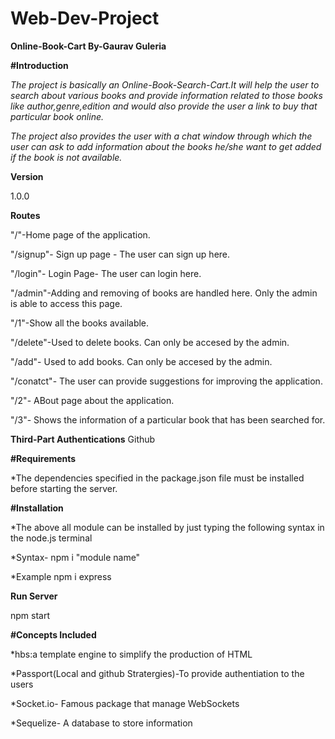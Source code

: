 # Web-Dev-Project
**Online-Book-Cart  By-Gaurav Guleria**

**#Introduction**

*The project is basically an Online-Book-Search-Cart.It will help the user to search about various books and provide information related to those books like author,genre,edition and would also provide the user a link to buy that particular book online.*

*The project also provides the user with a chat window through which the user can ask to add information about the books he/she want to get added if the book is not available.*

**Version**

1.0.0

**Routes**

"/"-Home page of the application.

"/signup"- Sign up page - The user can sign up here.

"/login"- Login Page- The user can login here.

"/admin"-Adding and removing of books are handled here. Only the admin is able to access this page.

"/1"-Show all the books available.

"/delete"-Used to delete books. Can only be accesed by the admin.

"/add"- Used to add books. Can only be accesed by the admin.

"/conatct"- The user can provide suggestions for improving the application.

"/2"- ABout page about the application.

"/3"- Shows the information of a particular book that has been searched for.

**Third-Part Authentications**
Github


**#Requirements**

*The dependencies specified in the package.json file must be installed before starting the server.

**#Installation**

*The above all module can be installed by just typing the following syntax in the node.js terminal

*Syntax- npm i "module name"

*Example npm i express

**Run Server**

npm start

**#Concepts Included**

*hbs:a template engine to simplify the production of HTML

*Passport(Local and github Stratergies)-To provide authentiation to the users

*Socket.io- Famous package that manage WebSockets

*Sequelize- A database to store information
